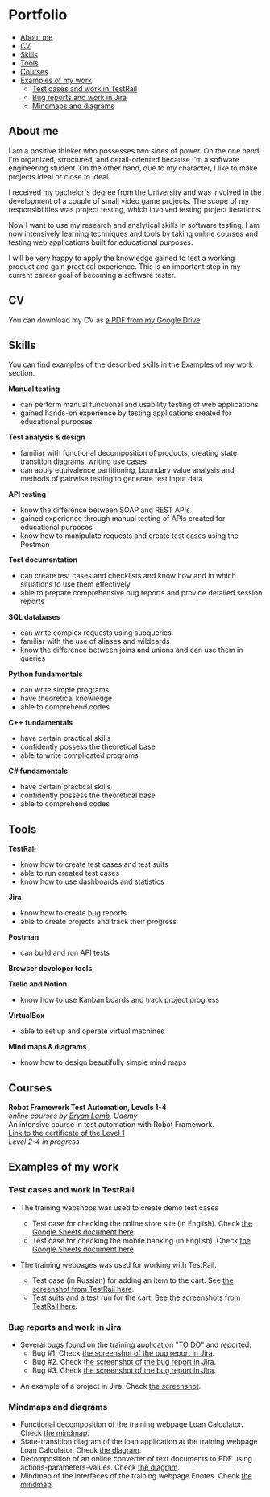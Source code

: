 # Portfolio
- [About me](#about-me)
- [CV](#cv)
- [Skills](#skills)
- [Tools](#tools)
- [Courses](#courses)
- [Examples of my work](#examples-of-my-work)
  * [Test cases and work in TestRail](#test-cases-and-work-in-testrail)
  * [Bug reports and work in Jira](#bug-reports-and-work-in-jira)
  * [Mindmaps and diagrams](#mindmaps-and-diagrams)

## About me

I am a positive thinker who possesses two sides of power. On the one hand, I'm organized, structured, and detail-oriented because I'm a software engineering student. On the other hand, due to my character, I like to make projects ideal or close to ideal.

I received my bachelor's degree from the University and was involved in the development of a couple of small video game projects. The scope of my responsibilities was project testing, which involved testing project iterations.

Now I want to use my research and analytical skills in software testing. I am now intensively learning techniques and tools by taking online courses and testing web applications built for educational purposes.

I will be very happy to apply the knowledge gained to test a working product and gain practical experience. This is an important step in my current career goal of becoming a software tester.

## CV
You can download my CV as [a PDF from my Google Drive](https://drive.google.com/file/d/1tY6ieO8sSaMQfZ--Mcw_hGNfdneaUXr9/view?usp=sharing).

## Skills

You can find examples of the described skills in the [Examples of my work](#examples-of-my-work) section.

__Manual testing__
  * can perform manual functional and usability testing of web applications
  * gained hands-on experience by testing applications created for educational purposes

__Test analysis & design__
  * familiar with functional decomposition of products, creating state transition diagrams, writing use cases
  * can apply equivalence partitioning, boundary value analysis and methods of pairwise testing to generate test input data

__API testing__
  * know the difference between SOAP and REST APIs
  * gained experience through manual testing of APIs created for educational purposes
  * know how to manipulate requests and create test cases using the Postman

__Test documentation__
  * can create test cases and checklists and know how and in which situations to use them effectively
  * able to prepare comprehensive bug reports and provide detailed session reports

__SQL databases__
  * can write complex requests using subqueries
  * familiar with the use of aliases and wildcards
  * know the difference between joins and unions and can use them in queries

__Python fundamentals__
  * can write simple programs
  * have theoretical knowledge
  * able to comprehend codes

__C++ fundamentals__
  * have certain practical skills
  * confidently possess the theoretical base
  * able to write complicated programs 
 
__C# fundamentals__
  * have certain practical skills
  * confidently possess the theoretical base
  * able to comprehend codes
 
## Tools

__TestRail__
  * know how to create test cases and test suits
  * able to run created test cases
  * know how to use dashboards and statistics

__Jira__
  * know how to create bug reports
  * able to create projects and track their progress

__Postman__
 * can build and run API tests
   
__Browser developer tools__

__Trello and Notion__
  * know how to use Kanban boards and track project progress

__VirtualBox__
  * able to set up and operate virtual machines

__Mind maps & diagrams__
  * know how to design beautifully simple mind maps

## Courses

__Robot Framework Test Automation, Levels 1-4__  
*online courses by [Bryan Lamb](https://www.udemy.com/user/bryanl/), Udemy*  
An intensive course in test automation with Robot Framework.  
[Link to the certificate of the Level 1](https://www.udemy.com/certificate/UC-93938fbe-c686-47ee-b33a-8ac6701ff2b7/)  
*Level 2-4 in progress*

## Examples of my work

### Test cases and work in TestRail

- The training webshops was used to create demo test cases
  * Test case for checking the online store site (in English). Check [the Google Sheets document here](https://docs.google.com/spreadsheets/d/1RVOFRerMtWylPVyLVgpMhMwtamoAcUuApcl6IQ6YW-A/edit?usp=sharing)
  * Test case for checking the mobile banking (in English). Check [the Google Sheets document here](https://docs.google.com/spreadsheets/d/1paENcf9ZU0yJT-UFWJY4LXDAAEX8oLAWwq2-vRqtPlY/edit?usp=sharing)

- The training webpages was used for working with TestRail.
  * Test case (in Russian) for adding an item to the cart. See [the screenshot from TestRail here](https://drive.google.com/file/d/1L74DBG62BRnl45WuVYsuR3RoYU4KZHrI/view?usp=sharing).
  * Test suits and a test run for the cart. See [the screenshots from TestRail here](https://drive.google.com/file/d/1imQyEHdDE9FCWtnnPZurh0J9QMTWrS3l/view?usp=sharing).


### Bug reports and work in Jira

- Several bugs found on the training application "TO DO" and reported:
  * Bug #1. Check [the screenshot of the bug report in Jira](https://drive.google.com/file/d/1Q98Ajj3DbgPb4H-wx4HPzW4WPDKQmybX/view?usp=sharing).
  * Bug #2. Check [the screenshot of the bug report in Jira](https://drive.google.com/file/d/12fhoRC21A33x45ml_jYxK4HzVOdOVmpw/view?usp=sharing).
  * Bug #3. Check [the screenshot of the bug report in Jira](https://drive.google.com/file/d/1jGfm7HcivIhqkwMj3wDUOBzA_odthE0H/view?usp=sharing).
* An example of a project in Jira. Check [the screenshot](https://drive.google.com/file/d/1uRKWrrru87FaKJzGZUU3YEwuyHCGVoBN/view?usp=sharing).

### Mindmaps and diagrams
* Functional decomposition of the training webpage Loan Calculator. Check [the mindmap](https://drive.google.com/file/d/1RZrlKq-FWCGWq56SJ0Qxofh2LcDrAPYk/view?usp=sharing).
* State-transition diagram of the loan application at the training webpage Loan Calculator. Check [the diagram](https://drive.google.com/file/d/1RV5ItX2hFK-THBllu9sM9JXLeNNzODnc/view?usp=sharing).
* Decomposition of an online converter of text documents to PDF using actions-parameters-values. Check [the diagram](https://drive.google.com/file/d/1deOkwMKP16I0B2-XEjDbixUR6lKMXnf3/view?usp=sharing).
* Mindmap of the interfaces of the training webpage Enotes. Check [the mindmap](https://drive.google.com/file/d/18SBdPNiA-au9fjt2iKRq6kFVL3aVuB-J/view?usp=sharing).
